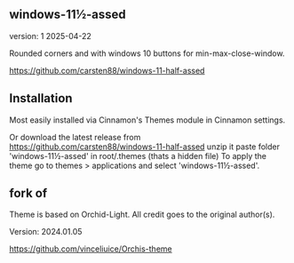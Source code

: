 ## windows-11½-assed

version: 1
2025-04-22

Rounded corners and with windows 10 buttons for min-max-close-window.

https://github.com/carsten88/windows-11-half-assed

## Installation

Most easily installed via Cinnamon's Themes module in Cinnamon settings.

Or download the latest release from https://github.com/carsten88/windows-11-half-assed
unzip it
paste folder 'windows-11½-assed' in root/.themes (thats a hidden file)
To apply the theme go to themes > applications and select 'windows-11½-assed'.

## fork of

Theme is based on Orchid-Light. All credit goes to the original author(s).

Version: 2024.01.05

https://github.com/vinceliuice/Orchis-theme






